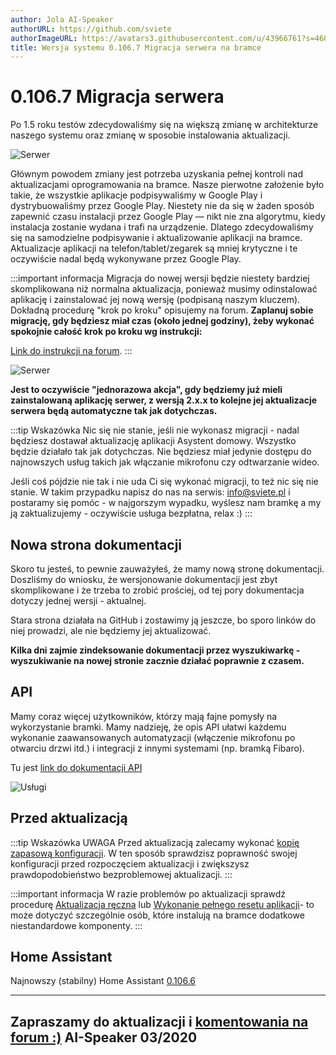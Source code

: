```yaml
---
author: Jola AI-Speaker
authorURL: https://github.com/sviete
authorImageURL: https://avatars3.githubusercontent.com/u/43966761?s=460&v=4
title: Wersja systemu 0.106.7 Migracja serwera na bramce
---
```


#  0.106.7 Migracja serwera


Po 1.5 roku testów zdecydowaliśmy się na większą zmianę w architekturze naszego systemu oraz zmianę w sposobie instalowania aktualizacji.

![Serwer](/img/en/blog/202003/new_server.png)

<!--truncate-->

Głównym powodem zmiany jest potrzeba uzyskania pełnej kontroli nad aktualizacjami oprogramowania na bramce. Nasze pierwotne założenie było takie, że wszystkie aplikacje podpisywaliśmy w Google Play i dystrybuowaliśmy przez Google Play. Niestety nie da się w żaden sposób zapewnić czasu instalacji przez Google Play — nikt nie zna algorytmu, kiedy instalacja zostanie wydana i trafi na urządzenie. Dlatego zdecydowaliśmy się na samodzielne podpisywanie i aktualizowanie aplikacji na bramce. Aktualizacje aplikacji na telefon/tablet/zegarek są mniej krytyczne i te oczywiście nadal będą wykonywane przez Google Play.


:::important informacja
Migracja do nowej wersji będzie niestety bardziej skomplikowana niż normalna aktualizacja, ponieważ musimy odinstalować aplikację i zainstalować jej nową wersję (podpisaną naszym kluczem).
Dokładną procedurę "krok po kroku" opisujemy na forum. **Zaplanuj sobie migrację, gdy będziesz miał czas (około jednej godziny), żeby wykonać spokojnie całość krok po kroku wg instrukcji:**

[Link do instrukcji na forum](https://ai-speaker.discourse.group/t/wip-reczna-akualizacja-serwsiu-ais-dom-na-bramce/299).
:::

![Serwer](/img/en/blog/202003/new_server.png)

**Jest to oczywiście "jednorazowa akcja", gdy będziemy już mieli zainstalowaną aplikację serwer, z wersją 2.x.x to kolejne jej aktualizacje serwera będą automatyczne tak jak dotychczas.**


:::tip Wskazówka
Nic się nie stanie, jeśli nie wykonasz migracji - nadal będziesz dostawał aktualizację aplikacji Asystent domowy.
Wszystko będzie działało tak jak dotychczas. Nie będziesz miał jedynie dostępu do najnowszych usług takich jak włączanie mikrofonu czy odtwarzanie wideo.

Jeśli coś pójdzie nie tak i nie uda Ci się wykonać migracji, to też nic się nie stanie. W takim przypadku napisz do nas na serwis: [info@sviete.pl](mailto:info@sviete.pl) i postaramy się pomóc - w najgorszym wypadku, wyślesz nam bramkę a my ją zaktualizujemy - oczywiście usługa bezpłatna, relax :)
:::

## Nowa strona dokumentacji

Skoro tu jesteś, to pewnie zauważyłeś, że mamy nową stronę dokumentacji. Doszliśmy do wniosku, że wersjonowanie dokumentacji jest zbyt skomplikowane i że trzeba to zrobić prościej, od tej pory dokumentacja dotyczy jednej wersji - aktualnej.

Stara strona działała na GitHub i zostawimy ją jeszcze, bo sporo linków do niej prowadzi, ale nie będziemy jej aktualizować.

**Kilka dni zajmie zindeksowanie dokumentacji przez wyszukiwarkę - wyszukiwanie na nowej stronie zacznie działać poprawnie z czasem.**

## API

Mamy coraz więcej użytkowników, którzy mają fajne pomysły na wykorzystanie bramki. Mamy nadzieję, że opis API ułatwi każdemu wykonanie zaawansowanych automatyzacji (włączenie mikrofonu po otwarciu drzwi itd.) i integracji z innymi systemami (np. bramką Fibaro).


Tu jest [link do dokumentacji API](/docs/ais_bramka_api_index)

![Usługi](/img/en/frontend/services_2.png)


## Przed aktualizacją

:::tip Wskazówka
UWAGA Przed aktualizacją zalecamy wykonać [kopię zapasową konfiguracji](/docs/ais_bramka_configuration_software#kopia-zapasowa-konfiguracji). W ten sposób sprawdzisz poprawność swojej konfiguracji przed rozpoczęciem aktualizacji i zwiększysz prawdopodobieństwo bezproblemowej aktualizacji.
:::

:::important informacja
W razie problemów po aktualizacji sprawdź procedurę [Aktualizacja ręczna](/docs/ais_bramka_update_manual) lub [Wykonanie pełnego resetu aplikacji](/docs/ais_bramka_reset_ais_step_by_step)- to może dotyczyć szczególnie osób, które instalują na bramce dodatkowe niestandardowe komponenty.
:::


## Home Assistant

Najnowszy (stabilny) Home Assistant <a href="https://www.home-assistant.io/blog/2020/02/26/release-106/" target="_blank">0.106.6</a>


----
Zapraszamy do aktualizacji i [komentowania na forum :)](https://ai-speaker.discourse.group/)
AI-Speaker 03/2020
----
